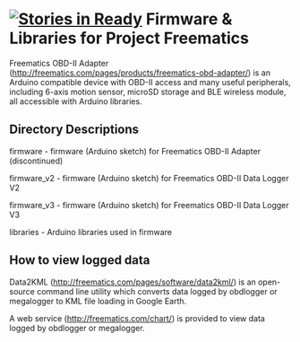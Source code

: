 [![Stories in Ready](https://badge.waffle.io/spigot/Freematics.png?label=ready&title=Ready)](https://waffle.io/spigot/Freematics)
Firmware & Libraries for Project Freematics
===========================================

Freematics OBD-II Adapter (http://freematics.com/pages/products/freematics-obd-adapter/) is an Arduino compatible device with OBD-II access and many useful peripherals, including 6-axis motion sensor, microSD storage and BLE wireless module, all accessible with Arduino libraries.

Directory Descriptions
----------------------
firmware - firmware (Arduino sketch) for Freematics OBD-II Adapter (discontinued)

firmware_v2 - firmware (Arduino sketch) for Freematics OBD-II Data Logger V2

firmware_v3 - firmware (Arduino sketch) for Freematics OBD-II Data Logger V3

libraries - Arduino libraries used in firmware

How to view logged data
-----------------------
Data2KML (http://freematics.com/pages/software/data2kml/) is an open-source command line utility which converts data logged by obdlogger or megalogger to KML file loading in Google Earth.

A web service (http://freematics.com/chart/) is provided to view data logged by obdlogger or megalogger.
